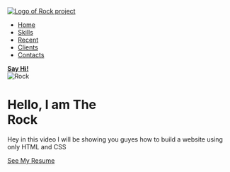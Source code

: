 
<section id="main">
<nav>
<a href="#" class="logo">
<img src="https://th.bing.com/th/id/OIP.cCqDf0Ak05-SXjQJPqr2mgHaBq?w=340&h=78&c=7&o=5&pid=1.7" alt="Logo of Rock project">
</a>
<span class="menu-space">
</span>
<ul class="menu">
<li><a href="#">Home</a></li>
<li><a href="#">Skills</a></li>
<li><a href="#">Recent</a></li>
<li><a href="#">Clients</a></li>
<li><a href="#">Contacts</a></li>
</ul>
<a href="#" class="hey"><strong>Say Hi!</strong></a>
</nav>
</section>
<div class="content">
<div class="image">
<img src="https://th.bing.com/th/id/OIP.SayjQM2YwrX3woUaw8WVPgHaFS?w=182&h=130&c=7&o=5&pid=1.7" alt="Rock">
</div>
<div class="main-text">
<h1>Hello, I am The <br> Rock</h1>
<p>Hey in this video I will be showing you guyes how to build a website using only HTML and CSS</p>
<a href="#" class="resume-bin">See My Resume</a>
</div>
</div>
   


